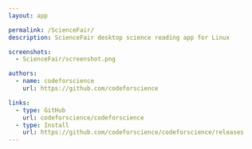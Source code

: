 ```yaml
---
layout: app

permalink: /ScienceFair/
description: ScienceFair desktop science reading app for Linux

screenshots:
  - ScienceFair/screenshot.png

authors:
  - name: codeforscience
    url: https://github.com/codeforscience

links:
  - type: GitHub
    url: codeforscience/codeforscience
  - type: Install
    url: https://github.com/codeforscience/codeforscience/releases
---
```


